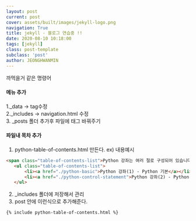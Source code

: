 ```yaml
---
layout: post
current: post
cover: assets/built/images/jekyll-logo.png
navigation: True
title: jekyll - 블로그 연습중 !!
date: 2020-08-10 10:18:00
tags: [jekyll]
class: post-template
subclass: 'post'
author: JEONGHWANMIN
---
```

까먹을거 같은 명령어 

#### 메뉴 추가 
1._data -> tag수정 <br>2._includes -> navigation.html 수정<br>3. _posts 폴더 추가후 파일에 
태그 바꿔주기

#### 파일내 목차 추가 
1. python-table-of-contents.html 만든다.
ex) 내용예시
~~~html
<span class="table-of-contents-list">Python 강좌는 여러 절로 구성되어 있습니다. </span>
   <ul class="table-of-contents-list">
       <li><a href="./python-basic">Python 강좌(1) - Python 기본</a></li>
       <li><a href="./python-control-statement">Python 강좌(2) - Python 제어문</a></li>
   </ul>
~~~
2. _includes 폴더에 저장해서 관리
3. post 안에 이런식으로 추가해준다.

~~~
{% include python-table-of-contents.html %}
~~~

